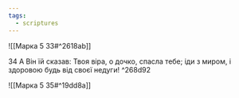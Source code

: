 ```yaml
---
tags:
  - scriptures
---
```


![[Марка 5 33#^2618ab]]

34 А Він їй сказав: Твоя віра, о дочко, спасла тебе; іди з миром, і здоровою будь від своєї недуги! ^268d92

![[Марка 5 35#^19dd8a]]